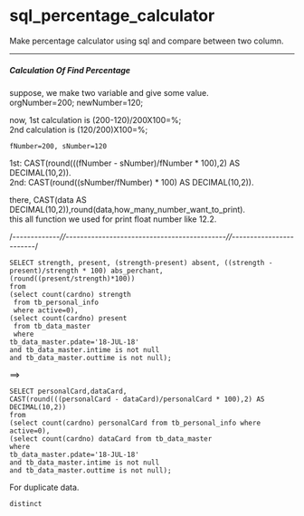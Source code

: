 # sql_percentage_calculator
Make percentage calculator using sql and compare between two column.

------------------------------------------------------------------

<h5>Calculation Of Find Percentage</h5>

suppose,
  we make two variable and give some value.</br>
    orgNumber=200;
    newNumber=120;
  
  now,
    1st calculation is (200-120)/200X100=%;</br>
    2nd calculation is (120/200)X100=%;</br>
    
    fNumber=200, sNumber=120
  
1st: CAST(round(((fNumber - sNumber)/fNumber * 100),2) AS DECIMAL(10,2)).</br>
2nd: CAST(round((sNumber/fNumber) * 100) AS DECIMAL(10,2)).

there,
CAST(data AS DECIMAL(10,2)),round(data,how_many_number_want_to_print).</br>
this all function we used for print float number like 12.2.

/*-------------//--------------------------------------------//------------------------*/

    SELECT strength, present, (strength-present) absent, ((strength - present)/strength * 100) abs_perchant, 
    (round((present/strength)*100))
    from
    (select count(cardno) strength 
     from tb_personal_info 
     where active=0),
    (select count(cardno) present 
     from tb_data_master
     where
    tb_data_master.pdate='18-JUL-18' 
    and tb_data_master.intime is not null 
    and tb_data_master.outtime is not null);

==>

    SELECT personalCard,dataCard,
    CAST(round(((personalCard - dataCard)/personalCard * 100),2) AS DECIMAL(10,2))
    from
    (select count(cardno) personalCard from tb_personal_info where active=0),
    (select count(cardno) dataCard from tb_data_master
    where
    tb_data_master.pdate='18-JUL-18' 
    and tb_data_master.intime is not null 
    and tb_data_master.outtime is not null);
    
For duplicate data.
    
    distinct
